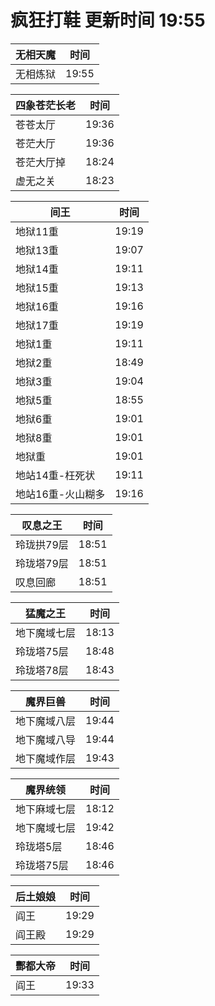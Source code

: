 # 疯狂打鞋 更新时间 19:55

| 无相天魔   | 时间    |
|--------|-------|
| 无相炼狱 | 19:55 |

| 四象苍茫长老   | 时间    |
|--------|-------|
| 苍苍太厅 | 19:36 |
| 苍茫大厅 | 19:36 |
| 苍茫大厅掉 | 18:24 |
| 虚无之关 | 18:23 |

| 间王   | 时间    |
|--------|-------|
| 地狱11重 | 19:19 |
| 地狱13重 | 19:07 |
| 地狱14重 | 19:11 |
| 地狱15重 | 19:13 |
| 地狱16重 | 19:16 |
| 地狱17重 | 19:19 |
| 地狱1重 | 19:11 |
| 地狱2重 | 18:49 |
| 地狱3重 | 19:04 |
| 地狱5重 | 18:55 |
| 地狱6重 | 19:01 |
| 地狱8重 | 19:01 |
| 地狱重 | 19:01 |
| 地站14重-枉死状 | 19:11 |
| 地站16重-火山糊多 | 19:16 |

| 叹息之王   | 时间    |
|--------|-------|
| 玲珑拱79层 | 18:51 |
| 玲珑塔79层 | 18:51 |
| 叹息回廊 | 18:51 |

| 猛魔之王   | 时间    |
|--------|-------|
| 地下魔域七层 | 18:13 |
| 玲珑塔75层 | 18:48 |
| 玲珑塔78层 | 18:43 |

| 魔界巨兽   | 时间    |
|--------|-------|
| 地下魔域八层 | 19:44 |
| 地下魔域八导 | 19:44 |
| 地下魔域作层 | 19:43 |

| 魔界统领   | 时间    |
|--------|-------|
| 地下麻域七层 | 18:12 |
| 地下魔域七层 | 19:42 |
| 玲珑塔5层 | 18:46 |
| 玲珑塔75层 | 18:46 |

| 后土娘娘   | 时间    |
|--------|-------|
| 阎王 | 19:29 |
| 阎王殿 | 19:29 |

| 酆都大帝   | 时间    |
|--------|-------|
| 阎王 | 19:33 |